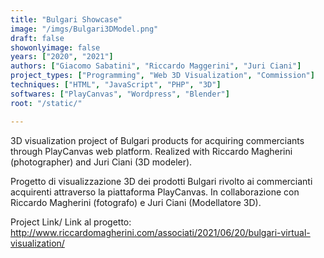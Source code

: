 ```yaml
---
title: "Bulgari Showcase"
image: "/imgs/Bulgari3DModel.png"
draft: false
showonlyimage: false
years: ["2020", "2021"]
authors: ["Giacomo Sabatini", "Riccardo Maggerini", "Juri Ciani"]
project_types: ["Programming", "Web 3D Visualization", "Commission"]
techniques: ["HTML", "JavaScript", "PHP", "3D"]
softwares: ["PlayCanvas", "Wordpress", "Blender"]
root: "/static/"

---
```

3D visualization project of Bulgari products for acquiring commerciants through PlayCanvas
web platform. Realized with Riccardo Magherini (photographer) and Juri Ciani (3D modeler).

Progetto di visualizzazione 3D dei prodotti Bulgari rivolto ai
commercianti acquirenti attraverso la piattaforma PlayCanvas.
In collaborazione con Riccardo Magherini (fotografo) e Juri Ciani (Modellatore 3D).

Project Link/ Link al progetto: http://www.riccardomagherini.com/associati/2021/06/20/bulgari-virtual-visualization/
